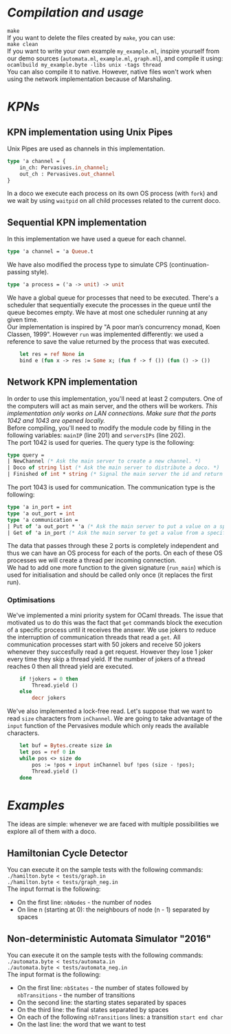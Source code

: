 # *Compilation and usage*
`make`  
If you want to delete the files created by `make`, you can use:  
`make clean`  
If you want to write your own example `my_example.ml`, inspire yourself from our demo sources (`automata.ml`, `example.ml`, `graph.ml`), and compile it using:  
`ocamlbuild my_example.byte -libs unix -tags thread`  
You can also compile it to native. However, native files won't work when using the network implementation because of Marshaling.  
# *KPNs*
## KPN implementation using Unix Pipes
Unix Pipes are used as channels in this implementation.  
```ocaml
type 'a channel = { 
    in_ch: Pervasives.in_channel; 
    out_ch : Pervasives.out_channel
}
``` 
In a doco we execute each process on its own OS process (with `fork`) and we wait by using `waitpid` on all child processes related to the current doco.
## Sequential KPN implementation
In this implementation we have used a queue for each channel.  
```ocaml
type 'a channel = 'a Queue.t
```  
We have also modified the process type to simulate CPS (continuation-passing style).
```ocaml
type 'a process = ('a -> unit) -> unit
```  
We have a global queue for processes that need to be executed. There's a scheduler that sequentially execute the processes in the queue until the queue becomes empty. We have at most one scheduler running at any given time.  
Our implementation is inspired by "A poor man’s concurrency monad, Koen Classen, 1999". However `run` was implemented differently: we used a reference to save the value returned by the process that was executed.
```ocaml
    let res = ref None in 
    bind e (fun x -> res := Some x; (fun f -> f ()) (fun () -> ())
```
## Network KPN implementation
In order to use this implementation, you'll need at least 2 computers. One of the computers will act as main server, and the others will be workers. *This implementation only works on LAN connections. Make sure that the ports 1042 and 1043 are opened locally.*   
Before compiling, you'll need to modify the module code by filling in the following variables: `mainIP` (line 201) and `serversIPs` (line 202).  
The port 1042 is used for queries. The query type is the following:  
```ocaml
type query = 
| NewChannel (* Ask the main server to create a new channel. *)
| Doco of string list (* Ask the main server to distribute a doco. *)
| Finished of int * string (* Signal the main server the id and return value of a finished process. *)
```
The port 1043 is used for communication. The communication type is the following:
```ocaml
type 'a in_port = int
type 'a out_port = int
type 'a communication =
| Put of 'a out_port * 'a (* Ask the main server to put a value on a specific channel *)
| Get of 'a in_port (* Ask the main server to get a value from a specific channel and send it to you *) 
```  
The data that passes through these 2 ports is completely independent and thus we can have an OS process for each of the ports. On each of these OS processes we will create a thread per incoming connection.  
We had to add one more function to the given signature (`run_main`) which is used for initialisation and should be called only once (it replaces the first run).
### Optimisations
We've implemented a mini priority system for OCaml threads. The issue that motivated us to do this was the fact that `get` commands block the execution of a specific process until it receives the answer. We use jokers to reduce the interruption of communication threads that read a `get`.  All communication processes start with 50 jokers and receive 50 jokers whenever they succesfully read a get request. However they lose 1 joker every time they skip a thread yield. If the number of jokers of a thread reaches 0 then all thread yield are executed.
```ocaml
    if !jokers = 0 then
        Thread.yield ()
    else
        decr jokers
```  
We've also implemented a lock-free read. Let's suppose that we want to read `size` characters from `inChannel`. We are going to take advantage of the `input` function of the Pervasives module which only reads the available characters.
```ocaml
    let buf = Bytes.create size in
    let pos = ref 0 in
    while pos <> size do
        pos := !pos + input inChannel buf !pos (size - !pos);
        Thread.yield ()
    done
```
# *Examples*
The ideas are simple: whenever we are faced with multiple possibilities we explore all of them with a doco.
## Hamiltonian Cycle Detector
You can execute it on the sample tests with the following commands:  
`./hamilton.byte < tests/graph.in`  
`./hamilton.byte < tests/graph_neg.in`  
The input format is the following:
- On the first line: `nbNodes` - the number of nodes
- On line n (starting at 0): the neighbours of node (n - 1) separated by spaces  

## Non-deterministic Automata Simulator "2016"
You can execute it on the sample tests with the following commands:  
`./automata.byte < tests/automata.in`  
`./automata.byte < tests/automata_neg.in`  
The input format is the following:
- On the first line: `nbStates` - the number of states followed by `nbTransitions` - the number of transitions
- On the second line: the starting states separated by spaces
- On the third line: the final states separated by spaces
- On each of the following `nbTransitions` lines: a transition `start end char`
- On the last line: the word that we want to test
